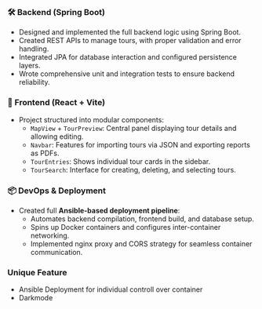
### 🛠️ Backend (Spring Boot)

- Designed and implemented the full backend logic using Spring Boot.
- Created REST APIs to manage tours, with proper validation and error handling.
- Integrated JPA for database interaction and configured persistence layers.
- Wrote comprehensive unit and integration tests to ensure backend reliability.

### 🎨 Frontend (React + Vite)

- Project structured into modular components:
  - `MapView` + `TourPreview`: Central panel displaying tour details and allowing editing.
  - `Navbar`: Features for importing tours via JSON and exporting reports as PDFs.
  - `TourEntries`: Shows individual tour cards in the sidebar.
  - `TourSearch`: Interface for creating, deleting, and selecting tours.


### 📦 DevOps & Deployment

- Created full **Ansible-based deployment pipeline**:
  - Automates backend compilation, frontend build, and database setup.
  - Spins up Docker containers and configures inter-container networking.
  - Implemented nginx proxy and CORS strategy for seamless container communication.

### Unique Feature
- Ansible Deployment for individual controll over container
- Darkmode 
